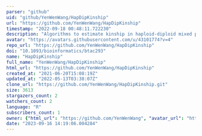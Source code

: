 ```yaml
---
parser: "github"
uid: "github/YenWenWang/HapDipKinship"
url: "https://github.com/YenWenWang/HapDipKinship"
timestamp: "2022-09-18 00:48:11.722230"
description: "Algorithms to estimate kinship in haploid-diploid mixed populations"
avatar: "https://avatars.githubusercontent.com/u/43101774?v=4"
repo_url: "https://github.com/YenWenWang/HapDipKinship"
doi: "10.1093/bioinformatics/btac293"
name: "HapDipKinship"
full_name: "YenWenWang/HapDipKinship"
html_url: "https://github.com/YenWenWang/HapDipKinship"
created_at: "2021-06-20T15:08:19Z"
updated_at: "2022-05-13T03:38:07Z"
clone_url: "https://github.com/YenWenWang/HapDipKinship.git"
size: 3613
stargazers_count: 2
watchers_count: 2
language: "R"
subscribers_count: 1
owner: {"html_url": "https://github.com/YenWenWang", "avatar_url": "https://avatars.githubusercontent.com/u/43101774?v=4", "login": "YenWenWang", "type": "User"}
date: "2023-09-16 14:19:06.004284"
---
```


